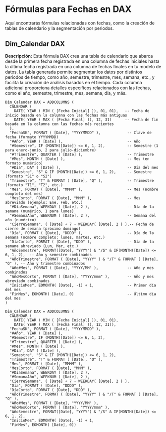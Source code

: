 # Fórmulas para Fechas en DAX

Aquí encontrarás fórmulas relacionadas con fechas, como la creación de tablas de calendario y la segmentación por periodos.

## Dim_Calendar DAX

**Descripción:** Esta fórmula DAX crea una tabla de calendario que abarca desde la primera fecha registrada en una columna de fechas iniciales hasta la última fecha registrada en una columna de fechas finales en tu modelo de datos. La tabla generada permite segmentar los datos por distintos periodos de tiempo, como año, semestre, trimestre, mes, semana, etc., y facilita la creación de análisis basados en el tiempo. Cada columna adicional proporciona detalles específicos relacionados con las fechas, como el año, semestre, trimestre, mes, semana, día, y más.

```DAX
Dim_Calendar DAX = ADDCOLUMNS (
  CALENDAR (
    DATE( YEAR ( MIN ( [Fecha Inicial] )), 01, 01),   -- Fecha de inicio basada en la columna con las fechas más antiguas
    DATE( YEAR ( MAX ( [Fecha Final] )), 12, 31)      -- Fecha de fin basada en la columna con las fechas más recientes
  ),
  "FechaSK", FORMAT ( [Date], "YYYYMMDD" ),            -- Clave de fecha (formato YYYYMMDD)
  "#Año", YEAR ( [Date] ),                             -- Año
  "#Semestre", IF (MONTH([Date]) <= 6, 1, 2),          -- Semestre (1 para enero-junio, 2 para julio-diciembre)
  "#Trimestre", QUARTER ( [Date] ),                    -- Trimestre
  "#Mes", MONTH ( [Date] ),                            -- Mes (en formato numérico)
  "#Día", DAY ( [Date] ),                              -- Día del mes
  "Semestre", "S" & IF (MONTH([Date]) <= 6, 1, 2),     -- Semestre (formato "S1" o "S2")
  "Trimestre", "T" & FORMAT ( [Date], "Q" ),           -- Trimestre (formato "T1", "T2", etc.)
  "Mes", FORMAT ( [Date], "MMMM" ),                    -- Mes (nombre completo del mes)
  "MesCorto", FORMAT ( [Date], "MMM" ),                -- Mes abreviado (ejemplo: Ene, Feb, etc.)
  "#DíaSemana", WEEKDAY ( [Date], 2 ),                 -- Día de la semana (numérico, 1 para lunes)
  "#SemanaAño", WEEKNUM ( [Date], 2 ),                 -- Semana del año (numérico)
  "CierreSemana", ( [Date] + 7 - WEEKDAY( [Date], 2 ) ),-- Fecha de cierre de semana (próximo domingo)
  "Día", FORMAT ( [Date], "DDDD" ),                    -- Día de la semana (nombre completo: lunes, martes, etc.)
  "DíaCorto", FORMAT ( [Date], "DDD" ),                -- Día de la semana abreviado (Lun, Mar, etc.)
  "AñoSemestre", FORMAT([Date], "YYYY") & "/S" & IF(MONTH([Date]) <= 6, 1, 2),  -- Año y semestre combinados
  "AñoTrimestre", FORMAT ( [Date], "YYYY" ) & "/T" & FORMAT ( [Date], "Q" ), -- Año y trimestre combinados
  "Año#Mes", FORMAT ( [Date], "YYYY/MM" ),             -- Año y mes combinados
  "AñoMesCorto", FORMAT ( [Date], "YYYY/mmm" ),        -- Año y mes abreviado combinados
  "InicioMes", EOMONTH( [Date], -1) + 1,               -- Primer día del mes
  "FinMes", EOMONTH( [Date], 0)                        -- Último día del mes
)
```

```DAX Sin Comentarios
Dim_Calendar DAX = ADDCOLUMNS (
  CALENDAR (
    DATE( YEAR ( MIN ( [Fecha Inicial] )), 01, 01),   
    DATE( YEAR ( MAX ( [Fecha Final] )), 12, 31)),
  "FechaSK", FORMAT ( [Date], "YYYYMMDD" ),            
  "#Año", YEAR ( [Date] ),                             
  "#Semestre", IF (MONTH([Date]) <= 6, 1, 2),          
  "#Trimestre", QUARTER ( [Date] ),                    
  "#Mes", MONTH ( [Date] ),                            
  "#Día", DAY ( [Date] ),                              
  "Semestre", "S" & IF (MONTH([Date]) <= 6, 1, 2),     
  "Trimestre", "T" & FORMAT ( [Date], "Q" ),           
  "Mes", FORMAT ( [Date], "MMMM" ),                    
  "MesCorto", FORMAT ( [Date], "MMM" ),                
  "#DíaSemana", WEEKDAY ( [Date], 2 ),                 
  "#SemanaAño", WEEKNUM ( [Date], 2 ),                 
  "CierreSemana", ( [Date] + 7 - WEEKDAY( [Date], 2 ) ),
  "Día", FORMAT ( [Date], "DDDD" ),                    
  "DíaCorto", FORMAT ( [Date], "DDD" ),                
  "AñoTrimestre", FORMAT ( [Date], "YYYY" ) & "/T" & FORMAT ( [Date], "Q" ), 
  "Año#Mes", FORMAT ( [Date], "YYYY/MM" ),             
  "AñoMesCorto", FORMAT ( [Date], "YYYY/mmm" ),        
  "AñoSemestre", FORMAT([Date], "YYYY") & "/S" & IF(MONTH([Date]) <= 6, 1, 2),  
  "InicioMes", EOMONTH( [Date], -1) + 1,               
  "FinMes", EOMONTH( [Date], 0))
